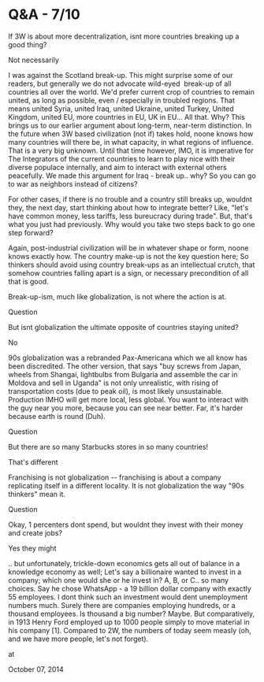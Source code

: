 # Q&A - 7/10
If 3W is about more decentralization, isnt more countries breaking up a good thing?

Not necessarily

I was against the Scotland break-up. This might surprise some of our readers, but generally we do not advocate wild-eyed  break-up of all countries all over the world. We'd prefer  current crop of countries to remain united, as long as possible, even / especially in troubled regions. That means  united Syria, united Iraq, united Ukraine, united Turkey, United Kingdom, united EU, more countries in EU, UK in EU... All that. Why? This brings us to our earlier argument about long-term, near-term distinction. In the  future when 3W based civilization (not if) takes hold, noone knows how many countries will there be, in what capacity, in what regions of influence. That is a very big unknown. Until that time however, IMO, it is imperative for The Integrators of the current countries to learn to play nice with their diverse populace internally, and aim to interact with external others peacefully. We made this argument for Iraq - break up.. why?  So you can go to war as neighbors instead of citizens?

For other cases, if there is no trouble and a country still breaks up, wouldnt they, the next day, start thinking about how to integrate better? Like, "let's have common money, less tariffs, less bureucracy during trade". But, that's what you just had previously. Why would you take two steps back to go one step forward? 

Again, post-industrial civilization will be in whatever shape or form, noone knows exactly how. The country make-up is not the key question here; So thinkers should avoid using country break-ups as an intellectual crutch, that somehow countries falling apart is a sign, or necessary precondition of all that is good.

Break-up-ism, much like globalization, is not where the action is at.

Question

But isnt globalization the ultimate opposite of countries staying united?

No

90s globalization was a rebranded Pax-Americana which we all know has been discredited. The other version, that says "buy screws from Japan, wheels from Shangai, lightbulbs from Bulgaria and assemble the car in Moldova and sell in Uganda" is not only unrealistic, with rising of transportation costs (due to peak oil), is most likely unsustainable. Production IMHO will get more local, less global. You want to interact with the guy near you more, because you can see near better. Far, it's harder because earth is round (Duh). 

Question

But there are so many Starbucks stores in so many countries!

That's different

Franchising is not globalization -- franchising is about a company replicating itself in a different locality. It is not globalization the way "90s thinkers" mean it. 

Question

Okay, 1 percenters dont spend, but wouldnt they invest with their money and create jobs? 

Yes they might

.. but unfortunately,  trickle-down economics gets all out of balance in a knowledge economy as well; Let's say a billionaire wanted to invest in a company; which one would she or he invest in? A, B, or C.. so many choices. Say he chose WhatsApp - a 19 billion dollar company with  exactly 55 employees. I dont think such an investment would dent unemployment numbers much. Surely there are companies employing hundreds, or a thousand employees. Is thousand  a big number? Maybe. But comparatively, in 1913 Henry Ford employed up to 1000 people simply to move material in his company [1]. Compared to 2W, the numbers of today seem measly (oh, and we have more people, let's not forget). 








at

October 07, 2014















